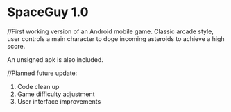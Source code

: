 # SpaceGuy 1.0

//First working version of an Android mobile game. Classic arcade style, user controls a main character 
to doge incoming asteroids to achieve a high score.

An unsigned apk is also included.

//Planned future update:
1. Code clean up
2. Game difficulty adjustment
3. User interface improvements
